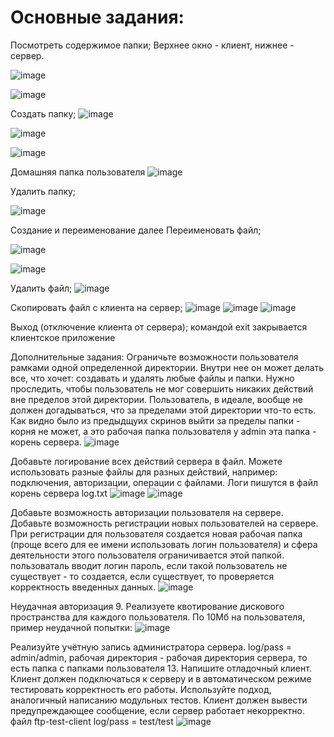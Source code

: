 # Основные задания:

Посмотреть содержимое папки; Верхнее окно - клиент, нижнее - сервер.

![image](https://user-images.githubusercontent.com/83708760/146567960-a6c18487-825a-4759-9d4a-cd3edd48182a.png)

![image](https://user-images.githubusercontent.com/83708760/146568017-bb5eab23-2ce2-4269-bcc0-80b382d19b7b.png)

Создать папку;
![image](https://user-images.githubusercontent.com/83708760/146568187-4493d669-6624-41f2-8c97-c9edba49e374.png)

![image](https://user-images.githubusercontent.com/83708760/146568258-2e31fd4f-152f-49d4-9fcb-6eb412526aef.png)

![image](https://user-images.githubusercontent.com/83708760/146568346-759a2a82-0042-480f-b08e-f5f1767c08bd.png)


Домашняя папка пользователя
![image](https://user-images.githubusercontent.com/83708760/146569161-1f23ab7e-a093-4b1b-beb2-970e04a6cee6.png)

Удалить папку;

![image](https://user-images.githubusercontent.com/83708760/146569399-4daab0ab-3034-4cfa-86b5-f30a406a679a.png)


Создание и переименование далее
Переименовать файл;

![image](https://user-images.githubusercontent.com/83708760/146569634-0ce0d040-b5aa-4582-9480-a804f2aea7bc.png)

![image](https://user-images.githubusercontent.com/83708760/146569730-ec11830f-b3ec-4d15-9944-04b9625a00e0.png)

Удалить файл;
![image](https://user-images.githubusercontent.com/83708760/146569815-fc02c124-da9b-4a31-85a1-a2fc18b213af.png)


Скопировать файл с клиента на сервер;
![image](https://user-images.githubusercontent.com/83708760/146570012-1a6e96fe-1d40-4006-b0d9-36ca6a59db26.png)
![image](https://user-images.githubusercontent.com/83708760/146570178-74b0edfd-91b7-4a4d-b963-fd30f3b5f2a2.png)
![image](https://user-images.githubusercontent.com/83708760/146570371-425cac3c-bbd6-492a-8fd9-12e158a0f93a.png)


Выход (отключение клиента от сервера);
командой exit закрывается клиентское приложение

Дополнительные задания:
Ограничьте возможности пользователя рамками одной определенной директории. Внутри нее он может делать все, что хочет: создавать и удалять любые файлы и папки. Нужно проследить, чтобы пользователь не мог совершить никаких действий вне пределов этой директории. Пользователь, в идеале, вообще не должен догадываться, что за пределами этой директории что-то есть. Как видно было из предыдщуих скринов выйти за пределы папки - корня не может, а это рабочая папка пользователя у admin эта папка - корень сервера.
![image](https://user-images.githubusercontent.com/83708760/146570688-0b63acdc-eaea-4cdf-9747-6d72666f3dbe.png)


Добавьте логирование всех действий сервера в файл. Можете использовать разные файлы для разных действий, например: подключения, авторизации, операции с файлами. Логи пишутся в файл корень сервера log.txt
![image](https://user-images.githubusercontent.com/83708760/146572710-e821a30a-ff43-4435-b40d-13049d38b3ed.png)
![image](https://user-images.githubusercontent.com/83708760/146572667-c3cad6f1-6234-48f1-9270-a25f12b36874.png)



Добавьте возможность авторизации пользователя на сервере.
Добавьте возможность регистрации новых пользователей на сервере. При регистрации для пользователя создается новая рабочая папка (проще всего для ее имени использовать логин пользователя) и сфера деятельности этого пользователя ограничивается этой папкой. пользоваталь вводит логин пароль, если такой пользователь не существует - то создается, если существует, то проверяется корректность введенных данных.
![image](https://user-images.githubusercontent.com/83708760/146573514-25eff938-0bc8-47c6-a07b-aa494ff34c79.png)


Неудачная авторизация 9. Реализуете квотирование дискового пространства для каждого пользователя. По 10Мб на пользователя, пример неудачной попытки:
![image](https://user-images.githubusercontent.com/83708760/146573624-1d9fb296-f487-47b4-b01b-0713df976b4a.png)

Реализуйте учётную запись администратора сервера.
log/pass = admin/admin, рабочая директория - рабочая директория сервера, то есть папка с папками пользователя 13. Напишите отладочный клиент. Клиент должен подключаться к серверу и в автоматическом режиме тестировать корректность его работы. Используйте подход, аналогичный написанию модульных тестов. Клиент должен вывести предупреждающее сообщение, если сервер работает некорректно. файл ftp-test-client log/pass = test/test
![image](https://user-images.githubusercontent.com/83708760/146576587-3745898f-3705-462c-9d1f-c86512d8a545.png)
